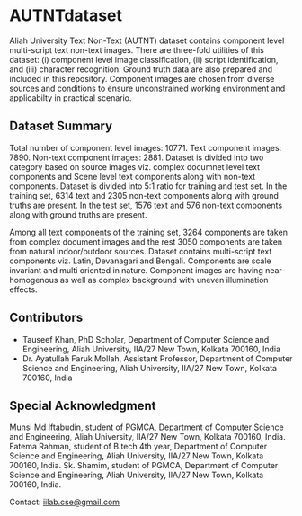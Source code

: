 # AUTNTdataset

Aliah University Text Non-Text (AUTNT) dataset contains component level multi-script text non-text images. There are three-fold utilities of this dataset: (i) component level image classification, (ii) script identification, and (iii) character recognition. Ground truth data are also prepared and included in this repository. Component images are chosen from diverse sources and conditions to ensure unconstrained working environment and applicabilty in practical scenario. 

## Dataset Summary
Total number of component level images: 10771.
Text component images: 7890.
Non-text component images: 2881.
Dataset is divided into two category based on source images viz. complex documnet level text components and Scene level text components along with non-text components.
Dataset is divided into 5:1 ratio for training and test set. In the training set, 6314 text and 2305 non-text components along with ground truths are present.
In the test set, 1576 text and 576 non-text components along with ground truths are present.

Among all text components of the training set, 3264 components are taken from complex document images and the rest 3050 components are taken from natural indoor/outdoor sources. Dataset contains multi-script text components viz. Latin, Devanagari and Bengali. Components are scale invariant and multi oriented in nature.  Component images are having near-homogenous as well as complex background with uneven illumination effects.

## Contributors
* Tauseef Khan, PhD Scholar, Department of Computer Science and Engineering, Aliah University, IIA/27 New Town, Kolkata 700160, India
* Dr. Ayatullah Faruk Mollah, Assistant Professor, Department of Computer Science and Engineering, Aliah University, IIA/27 New Town, Kolkata 700160, India

## Special Acknowledgment
Munsi Md Iftabudin, student of PGMCA, Department of Computer Science and Engineering, Aliah University, IIA/27 New Town, Kolkata      700160,   India. 
Fatema Rahman, student of B.tech 4th year, Department of Computer Science and Engineering, Aliah University, IIA/27 New Town, Kolkata   700160, India.
Sk. Shamim, student of PGMCA, Department of Computer Science and Engineering, Aliah University, IIA/27 New Town, Kolkata 700160,     India.




Contact: iilab.cse@gmail.com
